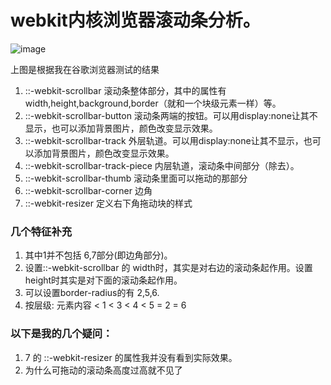 
# webkit内核浏览器滚动条分析。

 ![image](https://github.com/luoshilu/study-a-little-every-day/blob/master/css/%E5%85%B3%E4%BA%8E%E6%B5%8F%E8%A7%88%E5%99%A8%E6%BB%9A%E5%8A%A8%E6%9D%A1/img/cm11.png)

 上图是根据我在谷歌浏览器测试的结果
 

1. ::-webkit-scrollbar               滚动条整体部分，其中的属性有width,height,background,border（就和一个块级元素一样）等。
2. ::-webkit-scrollbar-button        滚动条两端的按钮。可以用display:none让其不显示，也可以添加背景图片，颜色改变显示效果。
3. ::-webkit-scrollbar-track         外层轨道。可以用display:none让其不显示，也可以添加背景图片，颜色改变显示效果。
4. ::-webkit-scrollbar-track-piece   内层轨道，滚动条中间部分（除去）。
5. ::-webkit-scrollbar-thumb         滚动条里面可以拖动的那部分
6. ::-webkit-scrollbar-corner        边角
7. ::-webkit-resizer                 定义右下角拖动块的样式

### 几个特征补充
1. 其中1并不包括 6,7部分(即边角部分)。
1. 设置::-webkit-scrollbar 的 width时，其实是对右边的滚动条起作用。设置height时其实是对下面的滚动条起作用。
1. 可以设置border-radius的有 2,5,6.
1. 按层级: 元素内容 < 1 < 3 < 4 < 5 = 2 = 6
 
### 以下是我的几个疑问：

1. 7 的 ::-webkit-resizer 的属性我并没有看到实际效果。
1. 为什么可拖动的滚动条高度过高就不见了 



 